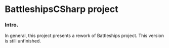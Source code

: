 # BattleshipsCSharp project

### Intro.

In general, this project presents a rework of Battleships project.
This version is still unfinished.
